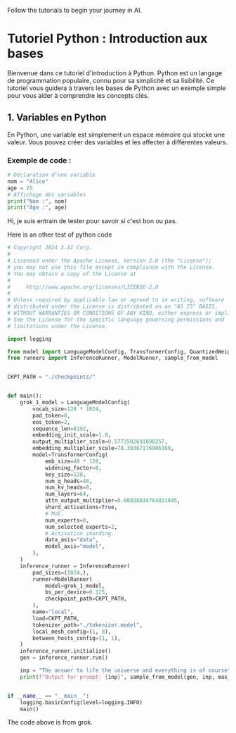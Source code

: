 Follow the tutorials to begin your journey in AI.

# Tutoriel Python : Introduction aux bases
Bienvenue dans ce tutoriel d'introduction à Python. Python est un langage de programmation populaire, connu pour sa simplicité et sa lisibilité. Ce tutoriel vous guidera à travers les bases de Python avec un exemple simple pour vous aider à comprendre les concepts clés.
## 1. Variables en Python
En Python, une variable est simplement un espace mémoire qui stocke une valeur. Vous pouvez créer des variables et les affecter à différentes valeurs.
### Exemple de code :
```python
# Déclaration d'une variable
nom = "Alice"
age = 25
# Affichage des variables
print("Nom :", nom)
print("Âge :", age)
```
Hi, je suis entrain de tester  pour savoir si c'est bon ou pas.

Here is an other test of python code 

```python
# Copyright 2024 X.AI Corp.
#
# Licensed under the Apache License, Version 2.0 (the "License");
# you may not use this file except in compliance with the License.
# You may obtain a copy of the License at
#
#     http://www.apache.org/licenses/LICENSE-2.0
#
# Unless required by applicable law or agreed to in writing, software
# distributed under the License is distributed on an "AS IS" BASIS,
# WITHOUT WARRANTIES OR CONDITIONS OF ANY KIND, either express or implied.
# See the License for the specific language governing permissions and
# limitations under the License.

import logging

from model import LanguageModelConfig, TransformerConfig, QuantizedWeight8bit as QW8Bit
from runners import InferenceRunner, ModelRunner, sample_from_model


CKPT_PATH = "./checkpoints/"


def main():
    grok_1_model = LanguageModelConfig(
        vocab_size=128 * 1024,
        pad_token=0,
        eos_token=2,
        sequence_len=8192,
        embedding_init_scale=1.0,
        output_multiplier_scale=0.5773502691896257,
        embedding_multiplier_scale=78.38367176906169,
        model=TransformerConfig(
            emb_size=48 * 128,
            widening_factor=8,
            key_size=128,
            num_q_heads=48,
            num_kv_heads=8,
            num_layers=64,
            attn_output_multiplier=0.08838834764831845,
            shard_activations=True,
            # MoE.
            num_experts=8,
            num_selected_experts=2,
            # Activation sharding.
            data_axis="data",
            model_axis="model",
        ),
    )
    inference_runner = InferenceRunner(
        pad_sizes=(1024,),
        runner=ModelRunner(
            model=grok_1_model,
            bs_per_device=0.125,
            checkpoint_path=CKPT_PATH,
        ),
        name="local",
        load=CKPT_PATH,
        tokenizer_path="./tokenizer.model",
        local_mesh_config=(1, 8),
        between_hosts_config=(1, 1),
    )
    inference_runner.initialize()
    gen = inference_runner.run()

    inp = "The answer to life the universe and everything is of course"
    print(f"Output for prompt: {inp}", sample_from_model(gen, inp, max_len=100, temperature=0.01))


if __name__ == "__main__":
    logging.basicConfig(level=logging.INFO)
    main()
```
The code above is from grok.
